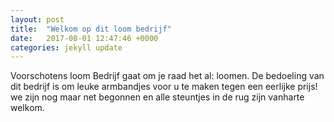 ```yaml
---
layout: post
title:  "Welkom op dit loom bedrijf"
date:   2017-08-01 12:47:46 +0000
categories: jekyll update
---
```

Voorschotens loom Bedrijf gaat om je raad het al: loomen. De bedoeling van dit bedrijf is om leuke armbandjes voor u te maken tegen een eerlijke prijs! we zijn nog maar net begonnen en alle steuntjes in de rug zijn vanharte welkom.
